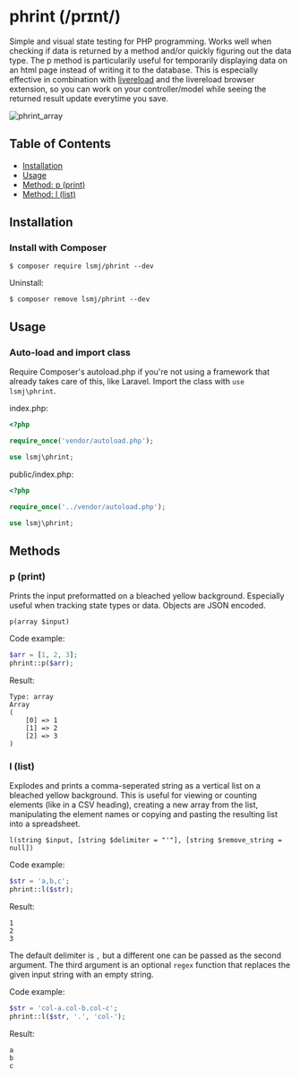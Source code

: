 # phrint (/prɪnt/)

Simple and visual state testing for PHP programming. Works well when checking if data is returned by a method and/or quickly figuring out the data type. The p method is particularily useful for temporarily displaying data on an html page instead of writing it to the database. This is especially effective in combination with [livereload](https://www.npmjs.com/package/livereload) and the livereload browser extension, so you can work on your controller/model while seeing the returned result update everytime you save.

![phrint_array](https://user-images.githubusercontent.com/35132192/60960803-0ed02300-a30b-11e9-9bfd-72ce8fbc713c.png)

<!-- START doctoc generated TOC please keep comment here to allow auto update -->
<!-- DON'T EDIT THIS SECTION, INSTEAD RE-RUN doctoc TO UPDATE -->
## Table of Contents

- [Installation](#installation)
- [Usage](#usage)
- [Method: p (print)](#p-print)
- [Method: l (list)](#l-list)

<!-- END doctoc generated TOC please keep comment here to allow auto update -->
## Installation
### Install with Composer
```
$ composer require lsmj/phrint --dev
```
Uninstall:
```
$ composer remove lsmj/phrint --dev
```
## Usage
### Auto-load and import class
Require Composer's autoload.php if you're not using a framework that already takes care of this, like Laravel. Import the class with `use lsmj\phrint`.

index.php:
```php
<?php

require_once('vendor/autoload.php');

use lsmj\phrint;
```
public/index.php:
```php
<?php

require_once('../vendor/autoload.php');

use lsmj\phrint;
```
## Methods
### p (print)
Prints the input preformatted on a bleached yellow background. Especially useful when tracking state types or data. Objects are JSON encoded.

`p(array $input)`

Code example:
```php
$arr = [1, 2, 3];
phrint::p($arr);
```
Result:
```
Type: array
Array
(
    [0] => 1
    [1] => 2
    [2] => 3
)
```
### l (list)
Explodes and prints a comma-seperated string as a vertical list on a bleached yellow background. This is useful for viewing or counting elements (like in a CSV heading), creating a new array from the list, manipulating the element names or copying and pasting the resulting list into a spreadsheet.

`l(string $input, [string $delimiter = "'"], [string $remove_string = null])`

Code example:
```php
$str = 'a,b,c';
phrint::l($str);
```
Result:
```
1
2
3
```
The default delimiter is `,` but a different one can be passed as the second argument. The third argument is an optional `regex` function that replaces the given input string with an empty string.

Code example:
```php
$str = 'col-a.col-b.col-c';
phrint::l($str, '.', 'col-');
```
Result:
```
a
b
c
```